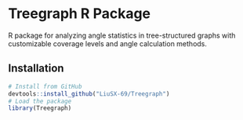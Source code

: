 # Treegraph R Package
R package for analyzing angle statistics in tree-structured graphs with customizable coverage levels and angle calculation methods.
## Installation
```r
# Install from GitHub
devtools::install_github("LiuSX-69/Treegraph")
# Load the package
library(Treegraph)
